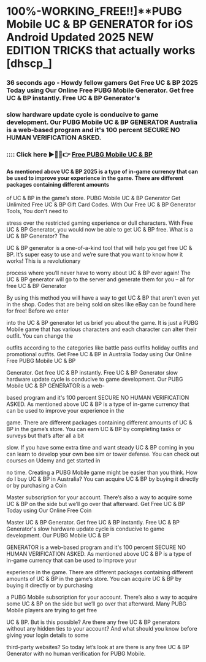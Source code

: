 # 100%-WORKING_FREE!!]**PUBG Mobile UC & BP GENERATOR for iOS Android Updated 2025 NEW EDITION TRICKS that actually works [dhscp_]

### 36 seconds ago - Howdy fellow gamers Get Free UC & BP 2025 Today using Our Online Free PUBG Mobile Generator. Get free UC & BP instantly. Free UC & BP Generator's 

### slow hardware update cycle is conducive to game development. Our PUBG Mobile UC & BP GENERATOR Australia is a web-based program and it's 100 percent SECURE NO HUMAN VERIFICATION ASKED.



### :::: Click here ►🔴✅👉 <a href="https://lookerstudio.google.com/s/qOnq2ZiO3uQ">Free PUBG Mobile UC & BP</a>



#### As mentioned above UC & BP 2025 is a type of in-game currency that can be used to improve your experience in the game. There are different packages containing different amounts 

of UC & BP in the game’s store. PUBG Mobile UC & BP Generator Get Unlimited Free UC & BP Gift Card Codes. With Our Free UC & BP Generator Tools, You don't need to 

stress over the restricted gaming experience or dull characters. With Free UC & BP Generator, you would now be able to get UC & BP free. What is a UC & BP Generator? The 

UC & BP generator is a one-of-a-kind tool that will help you get free UC & BP. It’s super easy to use and we’re sure that you want to know how it works! This is a revolutionary 

process where you’ll never have to worry about UC & BP ever again! The UC & BP generator will go to the server and generate them for you – all for free UC & BP Generator 

By using this method you will have a way to get UC & BP that aren't even yet in the shop. Codes that are being sold on sites like eBay can be found here for free! Before we enter 

into the UC & BP generator let us brief you about the game. It is just a PUBG Mobile game that has various characters and each character can alter their outfit. You can change the 

outfits according to the categories like battle pass outfits holiday outfits and promotional outfits. Get Free UC & BP in Australia Today using Our Online Free PUBG Mobile UC & BP 

Generator. Get free UC & BP instantly. Free UC & BP Generator slow hardware update cycle is conducive to game development. Our PUBG Mobile UC & BP GENERATOR is a web-

based program and it's 100 percent SECURE NO HUMAN VERIFICATION ASKED. As mentioned above UC & BP is a type of in-game currency that can be used to improve your experience in the 

game. There are different packages containing different amounts of UC & BP in the game’s store. You can earn UC & BP by completing tasks or surveys but that’s after all a bit 

slow. If you have some extra time and want steady UC & BP coming in you can learn to develop your own bee sim or tower defense. You can check out courses on Udemy and get started in 

no time. Creating a PUBG Mobile game might be easier than you think. How do I buy UC & BP in Australia? You can acquire UC & BP by buying it directly or by purchasing a Coin 

Master subscription for your account. There’s also a way to acquire some UC & BP on the side but we’ll go over that afterward. Get Free UC & BP Today using Our Online Free Coin 

Master UC & BP Generator. Get free UC & BP instantly. Free UC & BP Generator's slow hardware update cycle is conducive to game development. Our PUBG Mobile UC & BP 

GENERATOR is a web-based program and it's 100 percent SECURE NO HUMAN VERIFICATION ASKED. As mentioned above UC & BP is a type of in-game currency that can be used to improve your 

experience in the game. There are different packages containing different amounts of UC & BP in the game’s store. You can acquire UC & BP by buying it directly or by purchasing 

a PUBG Mobile subscription for your account. There’s also a way to acquire some UC & BP on the side but we’ll go over that afterward. Many PUBG Mobile players are trying to get free 

UC & BP. But is this possible? Are there any free UC & BP generators without any hidden ties to your account? And what should you know before giving your login details to some 

third-party websites? So today let’s look at are there is any free UC & BP Generator with no human verification for PUBG Mobile.


